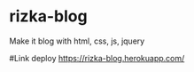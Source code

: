 # rizka-blog
Make it blog with html, css, js, jquery

#Link deploy
https://rizka-blog.herokuapp.com/
